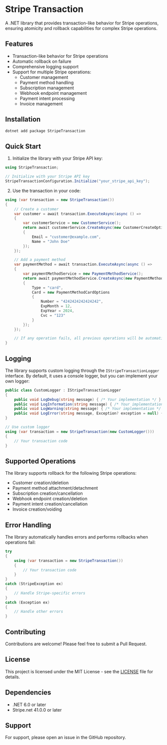 # Stripe Transaction

A .NET library that provides transaction-like behavior for Stripe operations, ensuring atomicity and rollback capabilities for complex Stripe operations.

## Features

- Transaction-like behavior for Stripe operations
- Automatic rollback on failure
- Comprehensive logging support
- Support for multiple Stripe operations:
  - Customer management
  - Payment method handling
  - Subscription management
  - Webhook endpoint management
  - Payment intent processing
  - Invoice management

## Installation

```bash
dotnet add package StripeTransaction
```

## Quick Start

1. Initialize the library with your Stripe API key:

```csharp
using StripeTransaction;

// Initialize with your Stripe API key
StripeTransactionConfiguration.Initialize("your_stripe_api_key");
```

2. Use the transaction in your code:

```csharp
using (var transaction = new StripeTransaction())
{
    // Create a customer
    var customer = await transaction.ExecuteAsync(async () =>
    {
        var customerService = new CustomerService();
        return await customerService.CreateAsync(new CustomerCreateOptions
        {
            Email = "customer@example.com",
            Name = "John Doe"
        });
    });

    // Add a payment method
    var paymentMethod = await transaction.ExecuteAsync(async () =>
    {
        var paymentMethodService = new PaymentMethodService();
        return await paymentMethodService.CreateAsync(new PaymentMethodCreateOptions
        {
            Type = "card",
            Card = new PaymentMethodCardOptions
            {
                Number = "4242424242424242",
                ExpMonth = 12,
                ExpYear = 2024,
                Cvc = "123"
            }
        });
    });

    // If any operation fails, all previous operations will be automatically rolled back
}
```

## Logging

The library supports custom logging through the `IStripeTransactionLogger` interface. By default, it uses a console logger, but you can implement your own logger:

```csharp
public class CustomLogger : IStripeTransactionLogger
{
    public void LogDebug(string message) { /* Your implementation */ }
    public void LogInformation(string message) { /* Your implementation */ }
    public void LogWarning(string message) { /* Your implementation */ }
    public void LogError(string message, Exception? exception = null) { /* Your implementation */ }
}

// Use custom logger
using (var transaction = new StripeTransaction(new CustomLogger()))
{
    // Your transaction code
}
```

## Supported Operations

The library supports rollback for the following Stripe operations:

- Customer creation/deletion
- Payment method attachment/detachment
- Subscription creation/cancellation
- Webhook endpoint creation/deletion
- Payment intent creation/cancellation
- Invoice creation/voiding

## Error Handling

The library automatically handles errors and performs rollbacks when operations fail:

```csharp
try
{
    using (var transaction = new StripeTransaction())
    {
        // Your transaction code
    }
}
catch (StripeException ex)
{
    // Handle Stripe-specific errors
}
catch (Exception ex)
{
    // Handle other errors
}
```

## Contributing

Contributions are welcome! Please feel free to submit a Pull Request.

## License

This project is licensed under the MIT License - see the [LICENSE](LICENSE) file for details.

## Dependencies

- .NET 6.0 or later
- Stripe.net 41.0.0 or later

## Support

For support, please open an issue in the GitHub repository. 